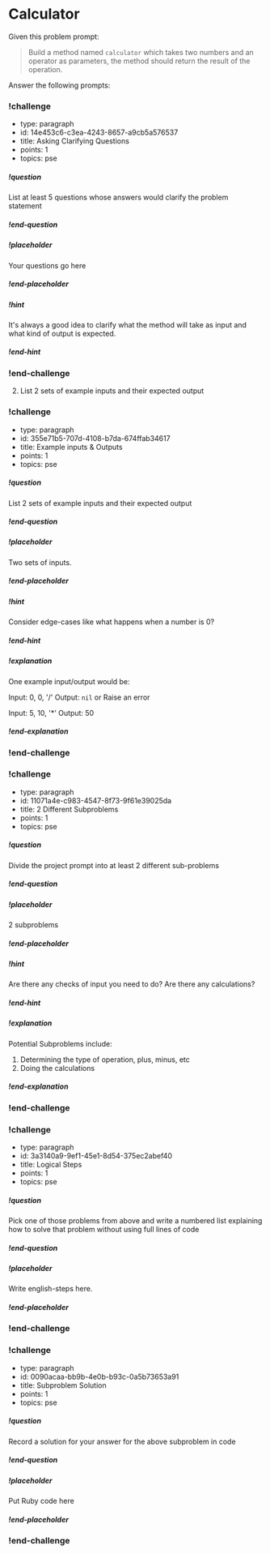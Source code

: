 # Calculator

Given this problem prompt:

> Build a method named `calculator` which takes two numbers and an operator as parameters, the method should return the result of the operation.

Answer the following prompts:

<!-- >>>>>>>>>>>>>>>>>>>>>> BEGIN CHALLENGE >>>>>>>>>>>>>>>>>>>>>> -->
<!-- Replace everything in square brackets [] and remove brackets  -->

### !challenge

* type: paragraph
* id: 14e453c6-c3ea-4243-8657-a9cb5a576537
* title: Asking Clarifying Questions
* points: 1
* topics: pse

##### !question

List at least 5 questions whose answers would clarify the problem statement

##### !end-question

##### !placeholder

Your questions go here

##### !end-placeholder

<!-- other optional sections -->
##### !hint

It's always a good idea to clarify what the method will take as input and what kind of output is expected.

##### !end-hint
<!-- !rubric - !end-rubric (markdown, instructors can see while scoring a checkpoint) -->
<!-- !explanation - !end-explanation (markdown, students can see after answering correctly) -->

### !end-challenge

<!-- ======================= END CHALLENGE ======================= -->

2. List 2 sets of example inputs and their expected output

<!-- >>>>>>>>>>>>>>>>>>>>>> BEGIN CHALLENGE >>>>>>>>>>>>>>>>>>>>>> -->
<!-- Replace everything in square brackets [] and remove brackets  -->

### !challenge

* type: paragraph
* id: 355e71b5-707d-4108-b7da-674ffab34617
* title: Example inputs & Outputs
* points: 1
* topics: pse

##### !question

List 2 sets of example inputs and their expected output

##### !end-question

##### !placeholder

Two sets of inputs.

##### !end-placeholder

<!-- other optional sections -->
##### !hint

Consider edge-cases like what happens when a number is 0?  

##### !end-hint
<!-- !rubric - !end-rubric (markdown, instructors can see while scoring a checkpoint) -->
##### !explanation 

One example input/output would be:

Input:
0, 0, '/'
Output:
`nil` or Raise an error

Input:
5, 10, '*'
Output: 
50

##### !end-explanation

### !end-challenge

<!-- ======================= END CHALLENGE ======================= -->

<!-- >>>>>>>>>>>>>>>>>>>>>> BEGIN CHALLENGE >>>>>>>>>>>>>>>>>>>>>> -->
<!-- Replace everything in square brackets [] and remove brackets  -->

### !challenge

* type: paragraph
* id: 11071a4e-c983-4547-8f73-9f61e39025da
* title: 2 Different Subproblems
* points: 1
* topics: pse

##### !question

Divide the project prompt into at least 2 different sub-problems

##### !end-question

##### !placeholder

2 subproblems

##### !end-placeholder

<!-- other optional sections -->
##### !hint

Are there any checks of input you need to do?  Are there any calculations?

##### !end-hint
<!-- !rubric - !end-rubric (markdown, instructors can see while scoring a checkpoint) -->
##### !explanation

Potential Subproblems include:

1.  Determining the type of operation, plus, minus, etc
1.  Doing the calculations

##### !end-explanation

### !end-challenge

<!-- ======================= END CHALLENGE ======================= -->

<!-- >>>>>>>>>>>>>>>>>>>>>> BEGIN CHALLENGE >>>>>>>>>>>>>>>>>>>>>> -->
<!-- Replace everything in square brackets [] and remove brackets  -->

### !challenge

* type: paragraph
* id: 3a3140a9-9ef1-45e1-8d54-375ec2abef40
* title: Logical Steps
* points: 1
* topics: pse

##### !question

Pick one of those problems from above and write a numbered list explaining how to solve that problem without using full lines of code

##### !end-question

##### !placeholder

Write english-steps here.

##### !end-placeholder

<!-- other optional sections -->
<!-- !hint - !end-hint (markdown, users can see after a failed attempt) -->
<!-- !rubric - !end-rubric (markdown, instructors can see while scoring a checkpoint) -->
<!-- !explanation - !end-explanation (markdown, students can see after answering correctly) -->

### !end-challenge

<!-- ======================= END CHALLENGE ======================= -->

<!-- >>>>>>>>>>>>>>>>>>>>>> BEGIN CHALLENGE >>>>>>>>>>>>>>>>>>>>>> -->
<!-- Replace everything in square brackets [] and remove brackets  -->

### !challenge

* type: paragraph
* id: 0090acaa-bb9b-4e0b-b93c-0a5b73653a91
* title: Subproblem Solution
* points: 1
* topics: pse

##### !question

Record a solution for your answer for the above subproblem in code

##### !end-question

##### !placeholder

Put Ruby code here

##### !end-placeholder

<!-- other optional sections -->
<!-- !hint - !end-hint (markdown, users can see after a failed attempt) -->
<!-- !rubric - !end-rubric (markdown, instructors can see while scoring a checkpoint) -->
<!-- !explanation - !end-explanation (markdown, students can see after answering correctly) -->

### !end-challenge

<!-- ======================= END CHALLENGE ======================= -->

